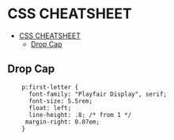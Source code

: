 # CSS CHEATSHEET

- [CSS CHEATSHEET](#css-cheatsheet)
  - [Drop Cap](#drop-cap)

## Drop Cap
```
    p:first-letter {
      font-family: "Playfair Display", serif;
      font-size: 5.5rem;
      float: left;
      line-height: .8; /* from 1 */
     margin-right: 0.07em;
    } 
```